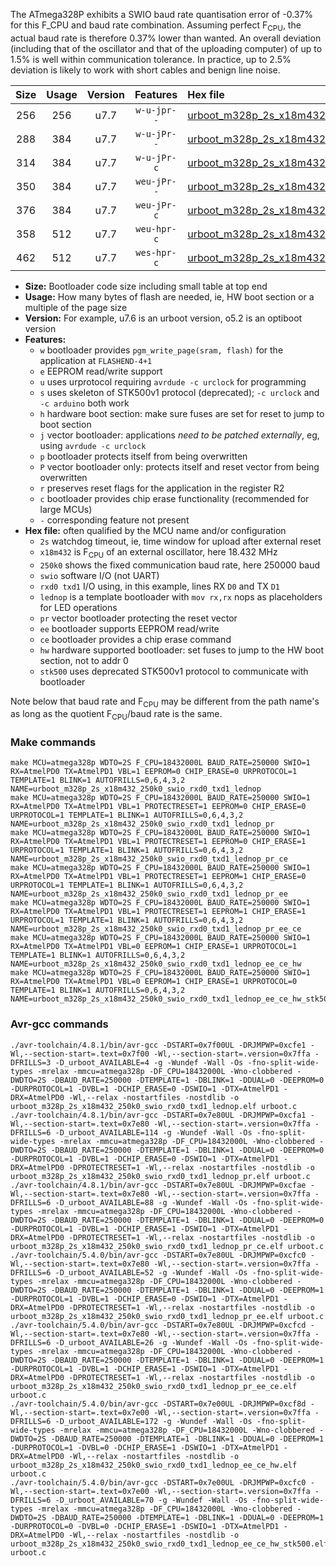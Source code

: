 The ATmega328P exhibits a SWIO baud rate quantisation error of -0.37% for this F_CPU and baud rate combination. Assuming perfect F<sub>CPU</sub>, the actual baud rate is therefore 0.37% lower than wanted. An overall deviation (including that of the oscillator and that of the uploading computer) of up to 1.5% is well within communication tolerance. In practice, up to 2.5% deviation is likely to work with short cables and benign line noise.

|Size|Usage|Version|Features|Hex file|
|:-:|:-:|:-:|:-:|:--|
|256|256|u7.7|`w-u-jpr--`|[urboot_m328p_2s_x18m432_250k0_swio_rxd0_txd1_lednop.hex](https://raw.githubusercontent.com/stefanrueger/urboot.hex/main/mcus/atmega328p/watchdog_2_s/external_oscillator/18m432000_hz/%2B250k0_baud/uart0_rxd0_txd1/lednop/urboot_m328p_2s_x18m432_250k0_swio_rxd0_txd1_lednop.hex)|
|288|384|u7.7|`w-u-jPr--`|[urboot_m328p_2s_x18m432_250k0_swio_rxd0_txd1_lednop_pr.hex](https://raw.githubusercontent.com/stefanrueger/urboot.hex/main/mcus/atmega328p/watchdog_2_s/external_oscillator/18m432000_hz/%2B250k0_baud/uart0_rxd0_txd1/lednop/urboot_m328p_2s_x18m432_250k0_swio_rxd0_txd1_lednop_pr.hex)|
|314|384|u7.7|`w-u-jPr-c`|[urboot_m328p_2s_x18m432_250k0_swio_rxd0_txd1_lednop_pr_ce.hex](https://raw.githubusercontent.com/stefanrueger/urboot.hex/main/mcus/atmega328p/watchdog_2_s/external_oscillator/18m432000_hz/%2B250k0_baud/uart0_rxd0_txd1/lednop/urboot_m328p_2s_x18m432_250k0_swio_rxd0_txd1_lednop_pr_ce.hex)|
|350|384|u7.7|`weu-jPr--`|[urboot_m328p_2s_x18m432_250k0_swio_rxd0_txd1_lednop_pr_ee.hex](https://raw.githubusercontent.com/stefanrueger/urboot.hex/main/mcus/atmega328p/watchdog_2_s/external_oscillator/18m432000_hz/%2B250k0_baud/uart0_rxd0_txd1/lednop/urboot_m328p_2s_x18m432_250k0_swio_rxd0_txd1_lednop_pr_ee.hex)|
|376|384|u7.7|`weu-jPr-c`|[urboot_m328p_2s_x18m432_250k0_swio_rxd0_txd1_lednop_pr_ee_ce.hex](https://raw.githubusercontent.com/stefanrueger/urboot.hex/main/mcus/atmega328p/watchdog_2_s/external_oscillator/18m432000_hz/%2B250k0_baud/uart0_rxd0_txd1/lednop/urboot_m328p_2s_x18m432_250k0_swio_rxd0_txd1_lednop_pr_ee_ce.hex)|
|358|512|u7.7|`weu-hpr-c`|[urboot_m328p_2s_x18m432_250k0_swio_rxd0_txd1_lednop_ee_ce_hw.hex](https://raw.githubusercontent.com/stefanrueger/urboot.hex/main/mcus/atmega328p/watchdog_2_s/external_oscillator/18m432000_hz/%2B250k0_baud/uart0_rxd0_txd1/lednop/urboot_m328p_2s_x18m432_250k0_swio_rxd0_txd1_lednop_ee_ce_hw.hex)|
|462|512|u7.7|`wes-hpr-c`|[urboot_m328p_2s_x18m432_250k0_swio_rxd0_txd1_lednop_ee_ce_hw_stk500.hex](https://raw.githubusercontent.com/stefanrueger/urboot.hex/main/mcus/atmega328p/watchdog_2_s/external_oscillator/18m432000_hz/%2B250k0_baud/uart0_rxd0_txd1/lednop/urboot_m328p_2s_x18m432_250k0_swio_rxd0_txd1_lednop_ee_ce_hw_stk500.hex)|

- **Size:** Bootloader code size including small table at top end
- **Usage:** How many bytes of flash are needed, ie, HW boot section or a multiple of the page size
- **Version:** For example, u7.6 is an urboot version, o5.2 is an optiboot version
- **Features:**
  + `w` bootloader provides `pgm_write_page(sram, flash)` for the application at `FLASHEND-4+1`
  + `e` EEPROM read/write support
  + `u` uses urprotocol requiring `avrdude -c urclock` for programming
  + `s` uses skeleton of STK500v1 protocol (deprecated); `-c urclock` and `-c arduino` both work
  + `h` hardware boot section: make sure fuses are set for reset to jump to boot section
  + `j` vector bootloader: applications *need to be patched externally*, eg, using `avrdude -c urclock`
  + `p` bootloader protects itself from being overwritten
  + `P` vector bootloader only: protects itself and reset vector from being overwritten
  + `r` preserves reset flags for the application in the register R2
  + `c` bootloader provides chip erase functionality (recommended for large MCUs)
  + `-` corresponding feature not present
- **Hex file:** often qualified by the MCU name and/or configuration
  + `2s` watchdog timeout, ie, time window for upload after external reset
  + `x18m432` is F<sub>CPU</sub> of an external oscillator, here 18.432 MHz
  + `250k0` shows the fixed communication baud rate, here 250000 baud
  + `swio` software I/O (not UART)
  + `rxd0 txd1` I/O using, in this example, lines RX `D0` and TX `D1`
  + `lednop` is a template bootloader with `mov rx,rx` nops as placeholders for LED operations
  + `pr` vector bootloader protecting the reset vector
  + `ee` bootloader supports EEPROM read/write
  + `ce` bootloader provides a chip erase command
  + `hw` hardware supported bootloader: set fuses to jump to the HW boot section, not to addr 0
  + `stk500` uses deprecated STK500v1 protocol to communicate with bootloader


Note below that baud rate and F<sub>CPU</sub> may be different from the path name's as long as the quotient F<sub>CPU</sub>/baud rate is the same.

### Make commands
```
make MCU=atmega328p WDTO=2S F_CPU=18432000L BAUD_RATE=250000 SWIO=1 RX=AtmelPD0 TX=AtmelPD1 VBL=1 EEPROM=0 CHIP_ERASE=0 URPROTOCOL=1 TEMPLATE=1 BLINK=1 AUTOFRILLS=0,6,4,3,2 NAME=urboot_m328p_2s_x18m432_250k0_swio_rxd0_txd1_lednop
make MCU=atmega328p WDTO=2S F_CPU=18432000L BAUD_RATE=250000 SWIO=1 RX=AtmelPD0 TX=AtmelPD1 VBL=1 PROTECTRESET=1 EEPROM=0 CHIP_ERASE=0 URPROTOCOL=1 TEMPLATE=1 BLINK=1 AUTOFRILLS=0,6,4,3,2 NAME=urboot_m328p_2s_x18m432_250k0_swio_rxd0_txd1_lednop_pr
make MCU=atmega328p WDTO=2S F_CPU=18432000L BAUD_RATE=250000 SWIO=1 RX=AtmelPD0 TX=AtmelPD1 VBL=1 PROTECTRESET=1 EEPROM=0 CHIP_ERASE=1 URPROTOCOL=1 TEMPLATE=1 BLINK=1 AUTOFRILLS=0,6,4,3,2 NAME=urboot_m328p_2s_x18m432_250k0_swio_rxd0_txd1_lednop_pr_ce
make MCU=atmega328p WDTO=2S F_CPU=18432000L BAUD_RATE=250000 SWIO=1 RX=AtmelPD0 TX=AtmelPD1 VBL=1 PROTECTRESET=1 EEPROM=1 CHIP_ERASE=0 URPROTOCOL=1 TEMPLATE=1 BLINK=1 AUTOFRILLS=0,6,4,3,2 NAME=urboot_m328p_2s_x18m432_250k0_swio_rxd0_txd1_lednop_pr_ee
make MCU=atmega328p WDTO=2S F_CPU=18432000L BAUD_RATE=250000 SWIO=1 RX=AtmelPD0 TX=AtmelPD1 VBL=1 PROTECTRESET=1 EEPROM=1 CHIP_ERASE=1 URPROTOCOL=1 TEMPLATE=1 BLINK=1 AUTOFRILLS=0,6,4,3,2 NAME=urboot_m328p_2s_x18m432_250k0_swio_rxd0_txd1_lednop_pr_ee_ce
make MCU=atmega328p WDTO=2S F_CPU=18432000L BAUD_RATE=250000 SWIO=1 RX=AtmelPD0 TX=AtmelPD1 VBL=0 EEPROM=1 CHIP_ERASE=1 URPROTOCOL=1 TEMPLATE=1 BLINK=1 AUTOFRILLS=0,6,4,3,2 NAME=urboot_m328p_2s_x18m432_250k0_swio_rxd0_txd1_lednop_ee_ce_hw
make MCU=atmega328p WDTO=2S F_CPU=18432000L BAUD_RATE=250000 SWIO=1 RX=AtmelPD0 TX=AtmelPD1 VBL=0 EEPROM=1 CHIP_ERASE=1 URPROTOCOL=0 TEMPLATE=1 BLINK=1 AUTOFRILLS=0,6,4,3,2 NAME=urboot_m328p_2s_x18m432_250k0_swio_rxd0_txd1_lednop_ee_ce_hw_stk500
```

### Avr-gcc commands
```
./avr-toolchain/4.8.1/bin/avr-gcc -DSTART=0x7f00UL -DRJMPWP=0xcfe1 -Wl,--section-start=.text=0x7f00 -Wl,--section-start=.version=0x7ffa -DFRILLS=3 -D_urboot_AVAILABLE=4 -g -Wundef -Wall -Os -fno-split-wide-types -mrelax -mmcu=atmega328p -DF_CPU=18432000L -Wno-clobbered -DWDTO=2S -DBAUD_RATE=250000 -DTEMPLATE=1 -DBLINK=1 -DDUAL=0 -DEEPROM=0 -DURPROTOCOL=1 -DVBL=1 -DCHIP_ERASE=0 -DSWIO=1 -DTX=AtmelPD1 -DRX=AtmelPD0 -Wl,--relax -nostartfiles -nostdlib -o urboot_m328p_2s_x18m432_250k0_swio_rxd0_txd1_lednop.elf urboot.c
./avr-toolchain/4.8.1/bin/avr-gcc -DSTART=0x7e80UL -DRJMPWP=0xcfa1 -Wl,--section-start=.text=0x7e80 -Wl,--section-start=.version=0x7ffa -DFRILLS=6 -D_urboot_AVAILABLE=114 -g -Wundef -Wall -Os -fno-split-wide-types -mrelax -mmcu=atmega328p -DF_CPU=18432000L -Wno-clobbered -DWDTO=2S -DBAUD_RATE=250000 -DTEMPLATE=1 -DBLINK=1 -DDUAL=0 -DEEPROM=0 -DURPROTOCOL=1 -DVBL=1 -DCHIP_ERASE=0 -DSWIO=1 -DTX=AtmelPD1 -DRX=AtmelPD0 -DPROTECTRESET=1 -Wl,--relax -nostartfiles -nostdlib -o urboot_m328p_2s_x18m432_250k0_swio_rxd0_txd1_lednop_pr.elf urboot.c
./avr-toolchain/4.8.1/bin/avr-gcc -DSTART=0x7e80UL -DRJMPWP=0xcfae -Wl,--section-start=.text=0x7e80 -Wl,--section-start=.version=0x7ffa -DFRILLS=6 -D_urboot_AVAILABLE=88 -g -Wundef -Wall -Os -fno-split-wide-types -mrelax -mmcu=atmega328p -DF_CPU=18432000L -Wno-clobbered -DWDTO=2S -DBAUD_RATE=250000 -DTEMPLATE=1 -DBLINK=1 -DDUAL=0 -DEEPROM=0 -DURPROTOCOL=1 -DVBL=1 -DCHIP_ERASE=1 -DSWIO=1 -DTX=AtmelPD1 -DRX=AtmelPD0 -DPROTECTRESET=1 -Wl,--relax -nostartfiles -nostdlib -o urboot_m328p_2s_x18m432_250k0_swio_rxd0_txd1_lednop_pr_ce.elf urboot.c
./avr-toolchain/5.4.0/bin/avr-gcc -DSTART=0x7e80UL -DRJMPWP=0xcfc0 -Wl,--section-start=.text=0x7e80 -Wl,--section-start=.version=0x7ffa -DFRILLS=6 -D_urboot_AVAILABLE=52 -g -Wundef -Wall -Os -fno-split-wide-types -mrelax -mmcu=atmega328p -DF_CPU=18432000L -Wno-clobbered -DWDTO=2S -DBAUD_RATE=250000 -DTEMPLATE=1 -DBLINK=1 -DDUAL=0 -DEEPROM=1 -DURPROTOCOL=1 -DVBL=1 -DCHIP_ERASE=0 -DSWIO=1 -DTX=AtmelPD1 -DRX=AtmelPD0 -DPROTECTRESET=1 -Wl,--relax -nostartfiles -nostdlib -o urboot_m328p_2s_x18m432_250k0_swio_rxd0_txd1_lednop_pr_ee.elf urboot.c
./avr-toolchain/5.4.0/bin/avr-gcc -DSTART=0x7e80UL -DRJMPWP=0xcfcd -Wl,--section-start=.text=0x7e80 -Wl,--section-start=.version=0x7ffa -DFRILLS=6 -D_urboot_AVAILABLE=26 -g -Wundef -Wall -Os -fno-split-wide-types -mrelax -mmcu=atmega328p -DF_CPU=18432000L -Wno-clobbered -DWDTO=2S -DBAUD_RATE=250000 -DTEMPLATE=1 -DBLINK=1 -DDUAL=0 -DEEPROM=1 -DURPROTOCOL=1 -DVBL=1 -DCHIP_ERASE=1 -DSWIO=1 -DTX=AtmelPD1 -DRX=AtmelPD0 -DPROTECTRESET=1 -Wl,--relax -nostartfiles -nostdlib -o urboot_m328p_2s_x18m432_250k0_swio_rxd0_txd1_lednop_pr_ee_ce.elf urboot.c
./avr-toolchain/5.4.0/bin/avr-gcc -DSTART=0x7e00UL -DRJMPWP=0xcf8d -Wl,--section-start=.text=0x7e00 -Wl,--section-start=.version=0x7ffa -DFRILLS=6 -D_urboot_AVAILABLE=172 -g -Wundef -Wall -Os -fno-split-wide-types -mrelax -mmcu=atmega328p -DF_CPU=18432000L -Wno-clobbered -DWDTO=2S -DBAUD_RATE=250000 -DTEMPLATE=1 -DBLINK=1 -DDUAL=0 -DEEPROM=1 -DURPROTOCOL=1 -DVBL=0 -DCHIP_ERASE=1 -DSWIO=1 -DTX=AtmelPD1 -DRX=AtmelPD0 -Wl,--relax -nostartfiles -nostdlib -o urboot_m328p_2s_x18m432_250k0_swio_rxd0_txd1_lednop_ee_ce_hw.elf urboot.c
./avr-toolchain/5.4.0/bin/avr-gcc -DSTART=0x7e00UL -DRJMPWP=0xcfc0 -Wl,--section-start=.text=0x7e00 -Wl,--section-start=.version=0x7ffa -DFRILLS=6 -D_urboot_AVAILABLE=70 -g -Wundef -Wall -Os -fno-split-wide-types -mrelax -mmcu=atmega328p -DF_CPU=18432000L -Wno-clobbered -DWDTO=2S -DBAUD_RATE=250000 -DTEMPLATE=1 -DBLINK=1 -DDUAL=0 -DEEPROM=1 -DURPROTOCOL=0 -DVBL=0 -DCHIP_ERASE=1 -DSWIO=1 -DTX=AtmelPD1 -DRX=AtmelPD0 -Wl,--relax -nostartfiles -nostdlib -o urboot_m328p_2s_x18m432_250k0_swio_rxd0_txd1_lednop_ee_ce_hw_stk500.elf urboot.c
```

